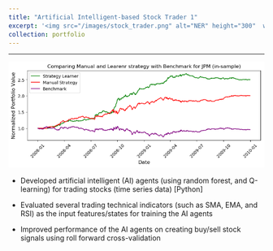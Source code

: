 ```yaml
---
title: "Artificial Intelligent-based Stock Trader 1"
excerpt: '<img src="/images/stock_trader.png" alt="NER" height="300"  width="300">'
collection: portfolio
---
```


____________

<img src="/images/stock_trader.png">


* Developed artificial intelligent (AI) agents (using random forest, and Q-learning) for trading stocks (time series data) [Python]


* Evaluated several trading technical indicators (such as SMA, EMA, and RSI) as the input features/states for training the AI agents


* Improved performance of the AI agents on creating buy/sell stock signals using roll forward cross-validation

